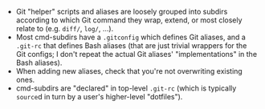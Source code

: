 - Git "helper" scripts and aliases are loosely grouped into subdirs according to which Git command they wrap, extend, or most closely relate to (e.g. `diff/`, `log/`, ...).
- Most cmd-subdirs have a `.gitconfig` which defines Git aliases, and a `.git-rc` that defines Bash aliases (that are just trivial wrappers for the Git configs; I don't repeat the actual Git aliases' "implementations" in the Bash aliases).
- When adding new aliases, check that you're not overwriting existing ones.
- cmd-subdirs are "declared" in top-level `.git-rc` (which is typically `source`d in turn by a user's higher-level "dotfiles").
